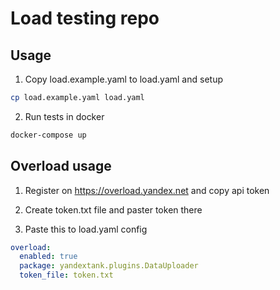 # Load testing repo

## Usage

1. Copy load.example.yaml to load.yaml and setup
```bash
cp load.example.yaml load.yaml
```

2. Run tests in docker
```bash
docker-compose up
```

## Overload usage

1. Register on https://overload.yandex.net and copy api token
2. Create token.txt file and paster token there

3. Paste this to load.yaml config
```yaml
overload:
  enabled: true
  package: yandextank.plugins.DataUploader
  token_file: token.txt
```
